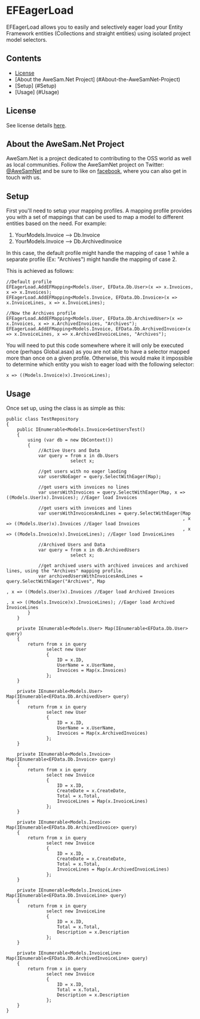 EFEagerLoad
===========

EFEagerLoad allows you to easily and selectively eager load your Entity Framework entities (Collections and straight entities) using isolated project model selectors. 

## Contents
- [License](#license)
- [About the AweSam.Net Project] (#About-the-AweSamNet-Project)
- [Setup] (#Setup)
- [Usage] (#Usage)

## License
See license details [here](/LICENSE.md).

## About the AweSam.Net Project

AweSam.Net is a project dedicated to contributing to the OSS world as well as local communities. 
Follow the AweSamNet project on Twitter: <a href="https://twitter.com/AweSamNet" target="_blank">@AweSamNet</a> and be sure to like on <a href="http://facebook.com/AweSamNet" target="_blank">facebook</a>, where you can also get in touch with us.

## Setup

First you'll need to setup your mapping profiles.  A mapping profile provides you with a set of mappings that can be used to map a model to different entities based on the need. For example:

1. YourModels.Invoice --> Db.Invoice
2. YourModels.Invoice --> Db.ArchivedInvoice

In this case, the default profile might handle the mapping of case 1 while a separate profile (Ex: "Archives") might handle the mapping of case 2.

This is achieved as follows:

    //Default profile
    EFEagerLoad.AddEFMapping<Models.User, EFData.Db.User>(x => x.Invoices, x => x.Invoices);
    EFEagerLoad.AddEFMapping<Models.Invoice, EFData.Db.Invoice>(x => x.InvoiceLines, x => x.InvoiceLines);
	
	//Now the Archives profile
    EFEagerLoad.AddEFMapping<Models.User, EFData.Db.ArchivedUser>(x => x.Invoices, x => x.ArchivedInvoices, "Archives");
    EFEagerLoad.AddEFMapping<Models.Invoice, EFData.Db.ArchivedInvoice>(x => x.InvoiceLines, x => x.ArchivedInvoiceLines, "Archives");

You will need to put this code somewhere where it will only be executed once (perhaps Global.asax) as you are not able to have a selector mapped more than once on a given profile.  Otherwise, this would make it impossible to determine which entity you wish to eager load with the following selector:

    x => ((Models.Invoice)x).InvoiceLines);
    
## Usage

Once set up, using the class is as simple as this:

    public class TestRepository
    {
        public IEnumerable<Models.Invoice>GetUsersTest()
        {
            using (var db = new DbContext())
			{
                //Active Users and Data
                var query = from x in db.Users
                            select x;
            
                //get users with no eager laoding
                var usersNoEager = query.SelectWithEager(Map);
                                
                //get users with invoices no lines
                var usersWithInvoices = query.SelectWithEager(Map, x => ((Models.User)x).Invoices); //Eager load Invoices
                
                //get users with invoices and lines
                var usersWithInvoicesAndLines = query.SelectWithEager(Map
                                                                      , x => ((Models.User)x).Invoices //Eager load Invoices
                                                                      , x => ((Models.Invoice)x).InvoiceLines); //Eager load InvoiceLines
                
                //Archived Users and Data
                var query = from x in db.ArchivedUsers
                            select x;
            
                //get archived users with archived invoices and archived lines, using the "Archives" mapping profile.
                var archivedUsersWithInvoicesAndLines = query.SelectWithEager("Archives", Map
                                                                              , x => ((Models.User)x).Invoices //Eager load Archived Invoices
                                                                              , x => ((Models.Invoice)x).InvoiceLines); //Eager load Archived InvoiceLines
            }
        }

        private IEnumerable<Models.User> Map(IEnumerable<EFData.Db.User> query)
        {
            return from x in query
                   select new User
                   {
                       ID = x.ID,
					   UserName = x.UserName,
					   Invoices = Map(x.Invoices)
                   };
        }

        private IEnumerable<Models.User> Map(IEnumerable<EFData.Db.ArchivedUser> query)
        {
            return from x in query
                   select new User
                   {
                       ID = x.ID,
					   UserName = x.UserName,
                       Invoices = Map(x.ArchivedInvoices)
                   };
        }

        private IEnumerable<Models.Invoice> Map(IEnumerable<EFData.Db.Invoice> query)
        {
            return from x in query
                   select new Invoice
                   {
                       ID = x.ID,
                       CreateDate = x.CreateDate,
                       Total = x.Total,
                       InvoiceLines = Map(x.InvoiceLines)
                   };
        }

        private IEnumerable<Models.Invoice> Map(IEnumerable<EFData.Db.ArchivedInvoice> query)
        {
            return from x in query
                   select new Invoice
                   {
                       ID = x.ID,
                       CreateDate = x.CreateDate,
                       Total = x.Total,
                       InvoiceLines = Map(x.ArchivedInvoiceLines)
                   };
        }

        private IEnumerable<Models.InvoiceLine> Map(IEnumerable<EFData.Db.InvoiceLine> query)
        {
            return from x in query
                   select new InvoiceLine
                   {
                       ID = x.ID,
                       Total = x.Total,
                       Description = x.Description
                   };
        }
        
        private IEnumerable<Models.InvoiceLine> Map(IEnumerable<EFData.Db.ArchivedInvoiceLine> query)
        {
            return from x in query
                   select new Invoice
                   {
                       ID = x.ID,
                       Total = x.Total,
                       Description = x.Description
                   };
        }
    }

